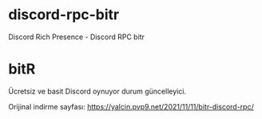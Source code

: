 # discord-rpc-bitr
Discord Rich Presence - Discord RPC
bitr
# bitR
Ücretsiz ve basit Discord oynuyor
durum güncelleyici.

Orijinal indirme sayfası: https://yalcin.pvp9.net/2021/11/11/bitr-discord-rpc/ 
